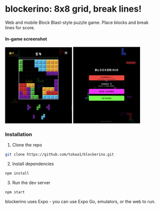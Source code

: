 # blockerino: 8x8 grid, break lines!
Web and mobile Block Blast-style puzzle game. Place blocks and break lines for score.

#### In-game screenshot
<img src="./chaos-screenshot.png" width="220" title="hover text"></img>
<img src="./menu-screenshot.png" width="220" title="hover text"></img>

### Installation
1. Clone the repo
```bash
git clone https://github.com/tokaa1/blockerino.git
```
2. Install dependencies
```bash
npm install
```
3. Run the dev server
```bash
npm start
```
blockerino uses Expo - you can use Expo Go, emulators, or the web to run.